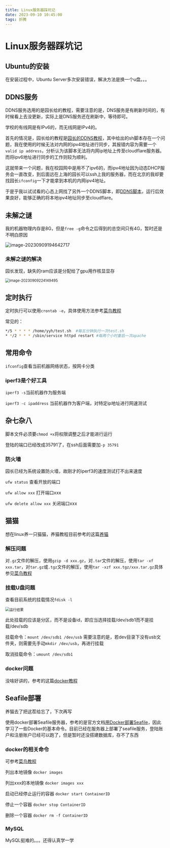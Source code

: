 ```yaml
---
title: Linux服务器踩坑记
date: 2023-09-10 10:45:00
tags: 折腾
---
```


# Linux服务器踩坑记

## Ubuntu的安装

在安装过程中，Ubuntu Server多次安装错误，解决方法是换一个u盘。。。

## DDNS服务

DDNS服务选用的是园长给的教程，需要注意的是，DNS服务是有刷新时间的，有时候看上去没更新，实际上是DNS服务还在刷新中，等待即可。

学校的有线网是有IPv6的，而无线网是IPv4的。

首先的情况是，园长给的教程是[园长的DDNS教程](https://iamddch.com.cn/2020/09/04/CloudflareBasedDDNS/)，其中给出的sh脚本存在一个问题，我在使用的时候无法对内网的ipv4地址进行同步，其报错内容为需要一个`valid ip address`，分析认为该脚本无法将内网ip地址上传至cloudflare服务器。而将ipv6地址进行同步的工作则较为顺利。

这就带来一个问题，我在校园网中是用不了ipv6的，而ipv4地址因为动态DHCP服务会一直改变，到后面远在上海的园长可以ssh上我的服务器，而在北京的我却要找园长`ifconfig`一下才能拿到本机的内网ipv4地址。

于是乎我以试试看的心态上网找了另外一个DDNS脚本，即[DDNS脚本](https://github.com/wherelse/cloudflare-ddns-script/tree/master)，运行后效果良好，能够正确的将本地ipv4地址同步至cloudflare。

## 未解之谜

我的机器物理内存是8G，但是`free -g`命令之后得到的总空间只有4G，暂时还是不明白原因

![image-20230909194642717](http://yyh-blogimage.oss-cn-shanghai.aliyuncs.com/img/image-20230909194642717.png)

### 未解之谜的解决

园长发现，缺失的ram应该是分配给了gpu用作核显显存

<img src="http://yyh-blogimage.oss-cn-shanghai.aliyuncs.com/img/image-20230909224149495.png" alt="image-20230909224149495" style="zoom:80%;" />

## 定时执行

定时执行可以使用`crontab -e`，具体使用方法参考[菜鸟教程](https://www.runoob.com/linux/linux-comm-crontab.html)

常见的：

```bash
*/5 * * * * /home/yyh/test.sh  #每五分钟执行一次test.sh
* */2 * * * /sbin/service httpd restart #每两个小时重启一次apache
```

## 常用命令

`ifconfig`查看当前机器网络状态，按网卡分类

### iperf3是个好工具

`iperf3 -s`当前机器作为服务端

`iperf3 -c ipaddress` 当前机器作为客户端，对特定ip地址进行网速测试

## 杂七杂八

脚本文件必须要`chmod +x`将权限调整之后才能进行运行

登陆的端口已经改成35791了，在ssh后面需要加`-p 35791`

### 防火墙

园长已经为系统设置防火墙，故刚才的iperf3的速度测试打不出来速度

`ufw status` 查看开放的端口

`ufw allow xxx` 打开端口xxx

`ufw delete allow xxx` 关闭端口xxx

## 猫猫

想在linux养一只猫猫，养猫教程目前参考的这篇[养猫](https://blog.zzsqwq.cn/posts/how-to-use-clash-on-linux/)

### 解压问题

对`.gz`文件的解压，使用`gzip -d xxx.gz`，对`.tar`文件的解压，使用`tar -xf xxx.tar`，对`tar.gz`或`.tgz`文件的解压，使用`tar -xzf xxx.tgz/xxx.tar.gz`具体参见[菜鸟教程](https://www.runoob.com/w3cnote/linux-tar-gz.html)

### 挂载U盘问题

查看目前系统的挂载情况`fdisk -l`

<img src="http://yyh-blogimage.oss-cn-shanghai.aliyuncs.com/img/image-20230910105646867.png" alt="运行结果" style="zoom:80%;" />

此处挂载的应该是分区，而不是设备id，即应当选择挂载/dev/sdb1而不是挂载/dev/sdb

挂载命令：`mount /dev/sdb1 /dev/usb` 需要注意的是，若dev目录下没有usb文件夹，则需要先手动`mkdir /dev/usb`，再进行挂载

取消挂载命令：`umount /dev/sdb1`

### docker问题

没啥好讲的，参考的这篇[docker教程](https://yeasy.gitbook.io/docker_practice/install/ubuntu)

## Seafile部署

养猫去了把这茬给忘了，下次再写

使用docker部署Seafile服务器，参考的是官方文档[用Docker部署Seafile](https://cloud.seafile.com/published/seafile-manual-cn/docker/%E7%94%A8Docker%E9%83%A8%E7%BD%B2Seafile.md)，因此学习了一些Docker的基本命令。目前已经在服务器上部署了seafile服务，登陆账户和注册账户已经可以跑了，但是暂时还没搭建数据库，存不了东西

### docker的相关命令

可参考[菜鸟教程](https://www.runoob.com/docker/docker-container-usage.html)

列出本地镜像 `docker images` 

列出xxx的本地镜像 `docker images xxx` 

启动已经停止运行的容器 `docker start ContainerID`

停止一个容器 `docker stop ContainerID`

删除一个容器 `docker rm -f ContainerID`

### MySQL

MySQL挺难的。。。还得认真学一学

